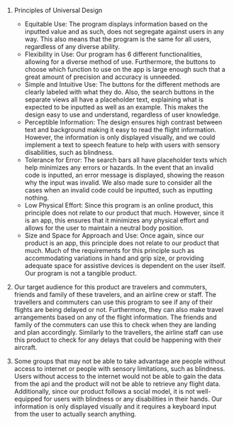 1. Principles of Universal Design
    - Equitable Use: The program displays information based on the inputted value and as such, does not segregate against users in any way. This also means that the program is the same for all users, regardless of any diverse ability.
    - Flexibility in Use: Our program has 6 different functionalities, allowing for a diverse method of use. Furthermore, the buttons to choose which function to use on the app is large enough such that a great amount of precision and accuracy is unneeded.
    - Simple and Intuitive Use: The buttons for the different methods are clearly labeled with what they do. Also, the search buttons in the separate views all have a placeholder text, explaining what is expected to be inputted as well as an example. This makes the design easy to use and understand, regardless of user knowledge.
    - Perceptible Information: The design ensures high contrast between text and background making it easy to read the flight information. However, the information is only displayed visually, and we could implement a text to speech feature to help with users with sensory disabilities, such as blindness.
    - Tolerance for Error: The search bars all have placeholder texts which help minimizes any errors or hazards. In the event that an invalid code is inputted, an error message is displayed, showing the reason why the input was invalid. We also made sure to consider all the cases when an invalid code could be inputted, such as inputting nothing.
    - Low Physical Effort: Since this program is an online product, this principle does not relate to our product that much. However, since it is an app, this ensures that it minimizes any physical effort and allows for the user to maintain a neutral body position.
    - Size and Space for Approach and Use: Once again, since our product is an app, this principle does not relate to our product that much. Much of the requirements for this principle such as accommodating variations in hand and grip size, or providing adequate space for assistive devices is dependent on the user itself. Our program is not a tangible product.
   
2. Our target audience for this product are travelers and commuters, friends and family of these travelers, and an airline crew or staff. The travellers and commuters can use this program to see if any of their flights are being delayed or not. Furthermore, they can also make travel arrangements based on any of the flight information. The friends and family of the commuters can use this to check when they are landing and plan accordingly. Similarly to the travellers, the airline staff can use this product to check for any delays that could be happening with their aircraft.

3. Some groups that may not be able to take advantage are people without access to internet or people with sensory limitations, such as blindness. Users without access to the internet would not be able to gain the data from the api and the product will not be able to retrieve any flight data. Additionally, since our product follows a social model, it is not well-equipped for users with blindness or any disabilities in their hands. Our information is only displayed visually and it requires a keyboard input from the user to actually search anything.